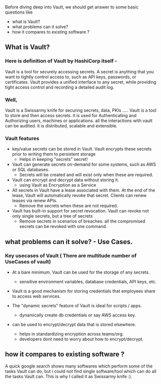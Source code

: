 Before diving deep into Vault, we should get answer to some basic questions like

- what is Vault? 
- what problems can it solve?
- how it compares to existing software ?

  
    
    
## What is Vault?
### Here is definition of Vault by HashiCorp itself -

Vault is a tool for securely accessing secrets. A secret is anything that you want to tightly control access to, such as API keys, passwords, or certificates. 
Vault provides a unified interface to any secret, while providing tight access control and recording a detailed audit log.


### Well,  
Vault is a Swissarmy knife for securing secrets, data, PKIs ..... Vault is a tool to store and then access secrets. it is used for Authenticating and Authorizing users, machines or applications. all the interactions with vault can be audited. 
it is distributed, scalable and extensible.


### Vault features 

- key/value secrets can be stored in Vault. Vault encrypts these secrets prior to writing them to persistent storage
   - Helps in keeping "secrets" secret!
- Vault can generate secrets on-demand for some systems, such as AWS or SQL databases.
   - Secrets will be created and will exist only when these are required.
- Vault can encrypt and decrypt data without storing it. 
   - using Vault as Encryption as a Service
- All secrets in Vault have a lease associated with them. At the end of the lease, Vault will automatically revoke that secret. Clients can renew leases via renew APIs.
   - Remove the secrets when these are not required.
- Vault has built-in support for secret revocation. Vault can revoke not only single secrets, but a tree of secrets
   - Remove secrets in scenarios of breaches. all the compromised secrets can be revoked with one command.
  
    
    
   
## what problems can it solve? - Use Cases.
### Key usecases of Vault ( There are multitude number of UseCases of vault)

- At a bare minimum, Vault can be used for the storage of any secrets. 
   - sensitive environment variables, database credentials, API keys, etc.

- Vault is a good mechanism for storing credentials that employees share to access web services. 

- The "dynamic secrets" feature of Vault is ideal for scripts / apps.
   - dynamically create db credentials or say AWS access key.

- can be used to encrypt/decrypt data that is stored elsewhere.
   - helps in standardizing encryption across teams/org.
   - developers dont need to worry about how to encrypt/decrypt.
     
       
       
   

 ## how it compares to existing software ?
A quick google search shows many softwares which perform some of the tasks Vault can do, but i could not find single software/tool which can do all the tasks Vault can. This is why I called it as Swissarmy knife :).
